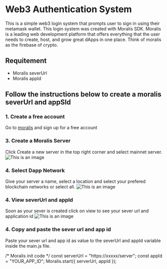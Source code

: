 # Web3 Authentication System
This is a simple web3 login system that prompts user to sign in using their metamask wallet.
This login system was created with Moralis SDK. Moralis is a leading web development platform that offers everything that the user needs to create, host, and grow great dApps in one place. Think of moralis as the firebase of crypto.

## Requitement
* Moralis severUrl
* Moralis appId

## Follow the instructions below to create a moralis severUrl and appSId

### 1. Create a free account
Go to [moralis](https://moralis.io) and sign up for a free account

### 3. Create a Moralis Server
Click Create a new server in the top right corner and select mainnet server.
![This is an image](https://693457552-files.gitbook.io/~/files/v0/b/gitbook-x-prod.appspot.com/o/spaces%2F-MVStbACGLCycg7J5WQ2%2Fuploads%2Fgit-blob-2442066a561461f16ac6894f9486156c0ba24eb1%2Fcreate-new-server.png?alt=media)

### 4. Select Dapp Network
Give your server a name, select a location and select your prefered blockchain networks or select all.
![This is an image](https://myoctocat.com/assets/images/base-octocat.svg)

### 4. View severUrl and appId
Soon as your sever is created click on view to see your sever url and application id
![This is an image](https://myoctocat.com/assets/images/base-octocat.svg)

### 4. Copy and paste the sever url and app id
Paste your sever url and app id as value to the severUrl and appId variable inside the main.js file.


/* Moralis init code */
const serverUrl = "https://xxxxx/server";
const appId = "YOUR_APP_ID";
Moralis.start({ serverUrl, appId });


